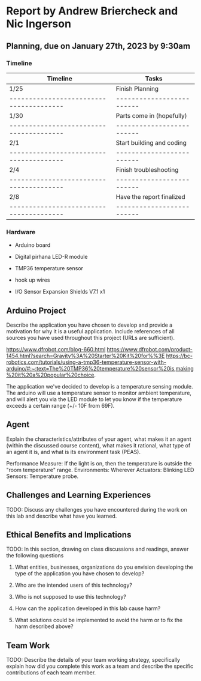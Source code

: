 # Report by Andrew Briercheck and Nic Ingerson

## Planning, due on January 27th, 2023 by 9:30am

### Timeline

| Timeline                                | Tasks                     |
| --------------------------------------- | ------------------------- |
| 1/25                                    | Finish Planning           |
| --------------------------------------- | ------------------------- |
| 1/30                                    | Parts come in (hopefully) |
| --------------------------------------- | ------------------------- |
| 2/1                                     | Start building and coding |
| --------------------------------------- | ------------------------- |
| 2/4                                     | Finish troubleshooting    |
| --------------------------------------- | ------------------------- |
| 2/8                                     | Have the report finalized |
| --------------------------------------- | ------------------------- |

### Hardware

- Arduino board

- Digital pirhana LED-R module

- TMP36 temperature sensor

- hook up wires

- I/O Sensor Expansion Shields V7.1 x1

## Arduino Project

Describe the application you have chosen to develop and provide a motivation for why it is a useful application. Include references of all sources you have used throughout this project (URLs are sufficient).

https://www.dfrobot.com/blog-660.html
https://www.dfrobot.com/product-1454.html?search=Gravity%3A%20Starter%20Kit%20for%%3E
https://bc-robotics.com/tutorials/using-a-tmp36-temperature-sensor-with-arduino/#:~:text=The%20TMP36%20temperature%20sensor%20is,making%20it%20a%20popular%20choice.

The application we've decided to develop is a temperature sensing module. The arduino will use a temperature sensor to monitor ambient temperature, and will alert you via the LED module to let you know if the temperature exceeds a certain range (+/- 10F from 69F).

## Agent

Explain the characteristics/attributes of your agent, what makes it an agent (within the discussed course content), what makes it rational, what type of an agent it is, and what is its environment task (PEAS).

Performance Measure: If the light is on, then the temperature is outside the "room temperature" range.
Environments: Wherever
Actuators: Blinking LED
Sensors: Temperature probe.

## Challenges and Learning Experiences

TODO:
Discuss any challenges you have encountered during the work on this lab and describe what have you learned.

## Ethical Benefits and Implications

TODO:
In this section, drawing on class discussions and readings, answer the following questions

1. What entities, businesses, organizations do you envision developing the type of the application you have chosen to develop?

2. Who are the intended users of this technology?

3. Who is not supposed to use this technology?

4. How can the application developed in this lab cause harm?

5. What solutions could be implemented to avoid the harm or to fix the harm described above?

## Team Work

TODO:
Describe the details of your team working strategy, specifically explain how did you complete this work as a team and describe the specific contributions of each team member.
